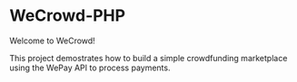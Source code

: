 WeCrowd-PHP
==========

Welcome to WeCrowd! 

This project demostrates how to build a simple crowdfunding marketplace using the WePay API to process payments.
